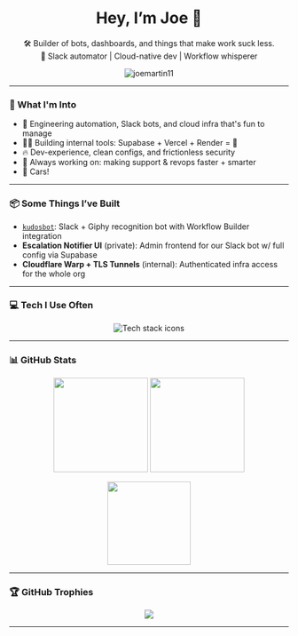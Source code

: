 <!-- Profile README for @joemartin11 -->

<h1 align="center">Hey, I’m Joe 👋</h1>

<p align="center">
  🛠 Builder of bots, dashboards, and things that make work suck less.<br/>
  🤖 Slack automator | Cloud-native dev | Workflow whisperer
</p>

<p align="center">
  <img src="https://komarev.com/ghpvc/?username=joemartin11&label=Profile+Views&color=blueviolet&style=flat" alt="joemartin11" />
</p>

---

### 🧠 What I'm Into

- 🧰 Engineering automation, Slack bots, and cloud infra that's fun to manage
- 🧑‍💻 Building internal tools: Supabase + Vercel + Render = 💯
- 🔥 Dev-experience, clean configs, and frictionless security
- 🎯 Always working on: making support & revops faster + smarter
- 🚗 Cars! 

---

### 📦 Some Things I’ve Built

- [`kudosbot`](https://github.com/joemartin11/kudosbot): Slack + Giphy recognition bot with Workflow Builder integration
- **Escalation Notifier UI** (private): Admin frontend for our Slack bot w/ full config via Supabase
- **Cloudflare Warp + TLS Tunnels** (internal): Authenticated infra access for the whole org

---

### 💻 Tech I Use Often

<p align="center">
  <img src="https://skillicons.dev/icons?i=nextjs,nodejs,react,tailwind,vercel,cloudflare,supabase,githubactions,slack,typescript" alt="Tech stack icons" />
</p>

---

### 📊 GitHub Stats

<p align="center">
  <img src="https://github-readme-stats.vercel.app/api?username=joemartin11&show_icons=true&theme=tokyonight&hide_border=true" height="170" />
  <img src="https://github-readme-streak-stats.herokuapp.com/?user=joemartin11&theme=tokyonight&hide_border=true" height="170"/>
</p>

<p align="center">
  <img src="https://github-readme-stats.vercel.app/api/top-langs/?username=joemartin11&layout=compact&theme=tokyonight&hide_border=true" height="150" />
</p>

---

### 🏆 GitHub Trophies

<p align="center">
  <img src="https://github-profile-trophy.vercel.app/?username=joemartin11&theme=tokyonight&no-frame=true&margin-w=10" />
</p>

---

